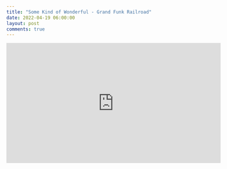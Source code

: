 ```yaml
---
title: "Some Kind of Wonderful - Grand Funk Railroad"
date: 2022-04-19 06:00:00
layout: post
comments: true
---
```



<iframe width="560" height="315" src="https://www.youtube.com/embed/NiaVYUdfAow" title="YouTube video player" frameborder="0" allow="accelerometer; autoplay; clipboard-write; encrypted-media; gyroscope; picture-in-picture" allowfullscreen></iframe>

